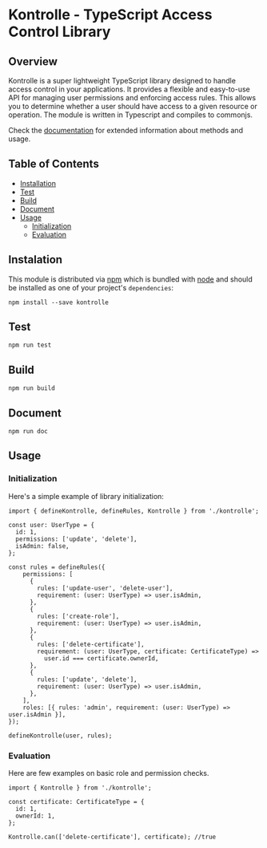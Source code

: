 # Kontrolle - TypeScript Access Control Library

## Overview

Kontrolle is a super lightweight TypeScript library designed to handle access control in your applications. It provides a flexible and easy-to-use API for managing user permissions and enforcing access rules. This allows you to determine whether a user should have access to a given resource or operation. The module is written in Typescript and compiles to commonjs.

Check the [documentation](#) for extended information about methods and usage.

## Table of Contents

- [Installation](#installation)
- [Test](#test)
- [Build](#build)
- [Document](#document)
- [Usage](#usage)
  - [Initialization](#initialization)
  - [Evaluation](#evaluation)

## Instalation

This module is distributed via [npm](https://www.npmjs.com/) which is bundled with [node](https://nodejs.org/en/) and should be installed as one of your project's `dependencies`:

```
npm install --save kontrolle
```

## Test

```
npm run test
```

## Build

```
npm run build
```

## Document

```
npm run doc
```

## Usage

### Initialization

Here's a simple example of library initialization:

```
import { defineKontrolle, defineRules, Kontrolle } from './kontrolle';

const user: UserType = {
  id: 1,
  permissions: ['update', 'delete'],
  isAdmin: false,
};

const rules = defineRules({
    permissions: [
      {
        rules: ['update-user', 'delete-user'],
        requirement: (user: UserType) => user.isAdmin,
      },
      {
        rules: ['create-role'],
        requirement: (user: UserType) => user.isAdmin,
      },
      {
        rules: ['delete-certificate'],
        requirement: (user: UserType, certificate: CertificateType) =>
          user.id === certificate.ownerId,
      },
      {
        rules: ['update', 'delete'],
        requirement: (user: UserType) => user.isAdmin,
      },
    ],
    roles: [{ rules: 'admin', requirement: (user: UserType) => user.isAdmin }],
});

defineKontrolle(user, rules);
```

### Evaluation

Here are few examples on basic role and permission checks.

```
import { Kontrolle } from './kontrolle';

const certificate: CertificateType = {
  id: 1,
  ownerId: 1,
};

Kontrolle.can(['delete-certificate'], certificate); //true
```
